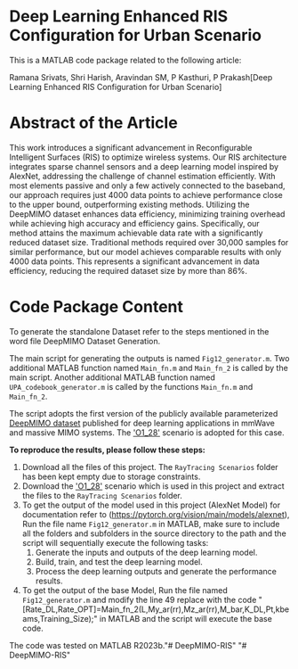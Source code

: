 # Deep Learning Enhanced RIS Configuration for Urban Scenario
This is a MATLAB code package related to the following article: 

Ramana Srivats, Shri Harish, Aravindan SM, P Kasthuri, P Prakash[Deep Learning Enhanced RIS Configuration for Urban Scenario]

# Abstract of the Article

This work introduces a significant advancement in Reconfigurable Intelligent Surfaces (RIS) to optimize wireless systems. Our RIS architecture integrates sparse channel sensors and a deep learning model inspired by AlexNet, addressing the challenge of channel estimation efficiently. With most elements passive and only a few actively connected to the baseband, our approach requires just 4000 data points to achieve performance close to the upper bound, outperforming existing methods. Utilizing the DeepMIMO dataset enhances data efficiency, minimizing training overhead while achieving high accuracy and efficiency gains. Specifically, our method attains the maximum achievable data rate with a significantly reduced dataset size. Traditional methods required over 30,000 samples for similar performance, but our model achieves comparable results with only 4000 data points. This represents a significant advancement in data efficiency, reducing the required dataset size by more than 86%.

# Code Package Content
To generate the standalone Dataset refer to the steps mentioned in the word file DeepMIMO Dataset Generation.

The main script for generating the outputs  is named `Fig12_generator.m`. Two additional MATLAB function named `Main_fn.m` and `Main_fn_2` is called by the main script. Another additional MATLAB function named `UPA_codebook_generator.m` is called by the functions `Main_fn.m` and `Main_fn_2`.

The script adopts the first version of the publicly available parameterized [DeepMIMO dataset](https://www.deepmimo.net/versions/v2-matlab/) published for deep learning applications in mmWave and massive MIMO systems. The ['O1_28'](https://deepmimo.net/scenarios/o1-scenario/) scenario is adopted for this case.

**To reproduce the results, please follow these steps:**
1. Download all the files of this project. The `RayTracing Scenarios` folder has been kept empty due to storage constraints.
2. Download the ['O1_28'](https://deepmimo.net/scenarios/o1-scenario/) scenario which is used in this project and extract the files to the `RayTracing Scenarios` folder.
3. To get the output of the model used in this project (AlexNet Model) for documentation refer to (https://pytorch.org/vision/main/models/alexnet), Run the file name `Fig12_generator.m` in MATLAB, make sure to include all the folders and subfolders in the source directory to the path and the script will sequentially execute the following tasks:
    1. Generate the inputs and outputs of the deep learning model.
    2. Build, train, and test the deep learning model.
    3. Process the deep learning outputs and generate the performance results.
4. To get the output of the base Model, Run the file named `Fig12_generator.m` and modify the line 49 replace with the code "[Rate_DL,Rate_OPT]=Main_fn_2(L,My_ar(rr),Mz_ar(rr),M_bar,K_DL,Pt,kbeams,Training_Size);" in MATLAB and the script will execute the base code.
 
The code was tested on MATLAB R2023b."# DeepMIMO-RIS" 
"# DeepMIMO-RIS" 